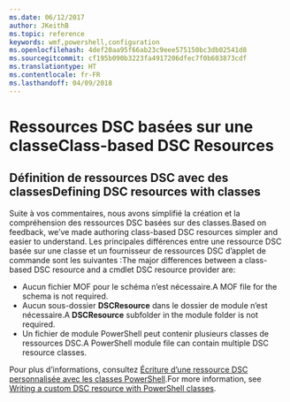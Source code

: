 ```yaml
---
ms.date: 06/12/2017
author: JKeithB
ms.topic: reference
keywords: wmf,powershell,configuration
ms.openlocfilehash: 4def20aa95f66ab23c9eee575150bc3db02541d8
ms.sourcegitcommit: cf195b090b3223fa4917206dfec7f0b603873cdf
ms.translationtype: HT
ms.contentlocale: fr-FR
ms.lasthandoff: 04/09/2018
---
```

# <a name="class-based-dsc-resources"></a><span data-ttu-id="c3f8b-102">Ressources DSC basées sur une classe</span><span class="sxs-lookup"><span data-stu-id="c3f8b-102">Class-based DSC Resources</span></span>

## <a name="defining-dsc-resources-with-classes"></a><span data-ttu-id="c3f8b-103">Définition de ressources DSC avec des classes</span><span class="sxs-lookup"><span data-stu-id="c3f8b-103">Defining DSC resources with classes</span></span>

<span data-ttu-id="c3f8b-104">Suite à vos commentaires, nous avons simplifié la création et la compréhension des ressources DSC basées sur des classes.</span><span class="sxs-lookup"><span data-stu-id="c3f8b-104">Based on feedback, we’ve made authoring class-based DSC resources simpler and easier to understand.</span></span>
<span data-ttu-id="c3f8b-105">Les principales différences entre une ressource DSC basée sur une classe et un fournisseur de ressources DSC d’applet de commande sont les suivantes :</span><span class="sxs-lookup"><span data-stu-id="c3f8b-105">The major differences between a class-based DSC resource and a cmdlet DSC resource provider are:</span></span>

* <span data-ttu-id="c3f8b-106">Aucun fichier MOF pour le schéma n’est nécessaire.</span><span class="sxs-lookup"><span data-stu-id="c3f8b-106">A MOF file for the schema is not required.</span></span>
* <span data-ttu-id="c3f8b-107">Aucun sous-dossier **DSCResource** dans le dossier de module n’est nécessaire.</span><span class="sxs-lookup"><span data-stu-id="c3f8b-107">A **DSCResource** subfolder in the module folder is not required.</span></span>
* <span data-ttu-id="c3f8b-108">Un fichier de module PowerShell peut contenir plusieurs classes de ressources DSC.</span><span class="sxs-lookup"><span data-stu-id="c3f8b-108">A PowerShell module file can contain multiple DSC resource classes.</span></span>

<span data-ttu-id="c3f8b-109">Pour plus d’informations, consultez [Écriture d’une ressource DSC personnalisée avec les classes PowerShell](https://msdn.microsoft.com/powershell/dsc/authoringresource).</span><span class="sxs-lookup"><span data-stu-id="c3f8b-109">For more information, see [Writing a custom DSC resource with PowerShell classes](https://msdn.microsoft.com/powershell/dsc/authoringresource).</span></span>